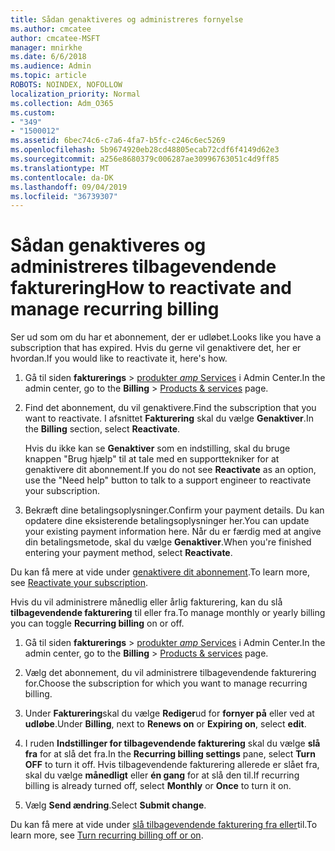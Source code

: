 ```yaml
---
title: Sådan genaktiveres og administreres fornyelse
ms.author: cmcatee
author: cmcatee-MSFT
manager: mnirkhe
ms.date: 6/6/2018
ms.audience: Admin
ms.topic: article
ROBOTS: NOINDEX, NOFOLLOW
localization_priority: Normal
ms.collection: Adm_O365
ms.custom:
- "349"
- "1500012"
ms.assetid: 6bec74c6-c7a6-4fa7-b5fc-c246c6ec5269
ms.openlocfilehash: 5b9674920eb28cd48805ecab72cdf6f4149d62e3
ms.sourcegitcommit: a256e8680379c006287ae30996763051c4d9ff85
ms.translationtype: MT
ms.contentlocale: da-DK
ms.lasthandoff: 09/04/2019
ms.locfileid: "36739307"
---
```

# <a name="how-to-reactivate-and-manage-recurring-billing"></a><span data-ttu-id="ceddc-102">Sådan genaktiveres og administreres tilbagevendende fakturering</span><span class="sxs-lookup"><span data-stu-id="ceddc-102">How to reactivate and manage recurring billing</span></span>

<span data-ttu-id="ceddc-103">Ser ud som om du har et abonnement, der er udløbet.</span><span class="sxs-lookup"><span data-stu-id="ceddc-103">Looks like you have a subscription that has expired.</span></span> <span data-ttu-id="ceddc-104">Hvis du gerne vil genaktivere det, her er hvordan.</span><span class="sxs-lookup"><span data-stu-id="ceddc-104">If you would like to reactivate it, here's how.</span></span>
  
1. <span data-ttu-id="ceddc-105">Gå til siden **fakturerings** \> [produkter _amp_ Services](https://go.microsoft.com/fwlink/p/?linkid=842054) i Admin Center.</span><span class="sxs-lookup"><span data-stu-id="ceddc-105">In the admin center, go to the **Billing** \> [Products & services](https://go.microsoft.com/fwlink/p/?linkid=842054) page.</span></span>

2. <span data-ttu-id="ceddc-106">Find det abonnement, du vil genaktivere.</span><span class="sxs-lookup"><span data-stu-id="ceddc-106">Find the subscription that you want to reactivate.</span></span> <span data-ttu-id="ceddc-107">I afsnittet **Fakturering** skal du vælge **Genaktiver**.</span><span class="sxs-lookup"><span data-stu-id="ceddc-107">In the **Billing** section, select  **Reactivate**.</span></span>

    <span data-ttu-id="ceddc-108">Hvis du ikke kan se **Genaktiver** som en indstilling, skal du bruge knappen "Brug hjælp" til at tale med en supporttekniker for at genaktivere dit abonnement.</span><span class="sxs-lookup"><span data-stu-id="ceddc-108">If you do not see **Reactivate** as an option, use the "Need help" button to talk to a support engineer to reactivate your subscription.</span></span>

3. <span data-ttu-id="ceddc-109">Bekræft dine betalingsoplysninger.</span><span class="sxs-lookup"><span data-stu-id="ceddc-109">Confirm your payment details.</span></span> <span data-ttu-id="ceddc-110">Du kan opdatere dine eksisterende betalingsoplysninger her.</span><span class="sxs-lookup"><span data-stu-id="ceddc-110">You can update your existing payment information here.</span></span> <span data-ttu-id="ceddc-111">Når du er færdig med at angive din betalingsmetode, skal du vælge **Genaktiver**.</span><span class="sxs-lookup"><span data-stu-id="ceddc-111">When you're finished entering your payment method, select **Reactivate**.</span></span>

<span data-ttu-id="ceddc-112">Du kan få mere at vide under [genaktivere dit abonnement](https://docs.microsoft.com//office365/admin/subscriptions-and-billing/reactivate-your-subscription).</span><span class="sxs-lookup"><span data-stu-id="ceddc-112">To learn more, see [Reactivate your subscription](https://docs.microsoft.com//office365/admin/subscriptions-and-billing/reactivate-your-subscription).</span></span> 

<span data-ttu-id="ceddc-113">Hvis du vil administrere månedlig eller årlig fakturering, kan du slå **tilbagevendende fakturering** til eller fra.</span><span class="sxs-lookup"><span data-stu-id="ceddc-113">To manage monthly or yearly billing you can toggle **Recurring billing** on or off.</span></span>
  
1. <span data-ttu-id="ceddc-114">Gå til siden **fakturerings** \> [produkter _amp_ Services](https://go.microsoft.com/fwlink/p/?linkid=842054) i Admin Center.</span><span class="sxs-lookup"><span data-stu-id="ceddc-114">In the admin center, go to the **Billing** \> [Products & services](https://go.microsoft.com/fwlink/p/?linkid=842054) page.</span></span>

2. <span data-ttu-id="ceddc-115">Vælg det abonnement, du vil administrere tilbagevendende fakturering for.</span><span class="sxs-lookup"><span data-stu-id="ceddc-115">Choose the subscription for which you want to manage recurring billing.</span></span>

3. <span data-ttu-id="ceddc-116">Under **Fakturering**skal du vælge **Rediger**ud for **fornyer på** eller ved at **udløbe**.</span><span class="sxs-lookup"><span data-stu-id="ceddc-116">Under **Billing**, next to **Renews on** or **Expiring on**, select **edit**.</span></span>

4. <span data-ttu-id="ceddc-117">I ruden **Indstillinger for tilbagevendende fakturering** skal du vælge **slå fra** for at slå det fra.</span><span class="sxs-lookup"><span data-stu-id="ceddc-117">In the **Recurring billing settings** pane, select **Turn OFF** to turn it off.</span></span> <span data-ttu-id="ceddc-118">Hvis tilbagevendende fakturering allerede er slået fra, skal du vælge **månedligt** eller **én gang** for at slå den til.</span><span class="sxs-lookup"><span data-stu-id="ceddc-118">If recurring billing is already turned off, select **Monthly** or **Once** to turn it on.</span></span>

5. <span data-ttu-id="ceddc-119">Vælg **Send ændring**.</span><span class="sxs-lookup"><span data-stu-id="ceddc-119">Select **Submit change**.</span></span>

<span data-ttu-id="ceddc-120">Du kan få mere at vide under [slå tilbagevendende fakturering fra eller](https://docs.microsoft.com/office365/admin/subscriptions-and-billing/renew-your-subscription#turn-recurring-billing-off-or-on)til.</span><span class="sxs-lookup"><span data-stu-id="ceddc-120">To learn more, see [Turn recurring billing off or on](https://docs.microsoft.com/office365/admin/subscriptions-and-billing/renew-your-subscription#turn-recurring-billing-off-or-on).</span></span>